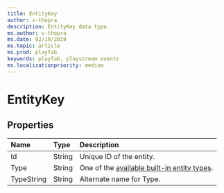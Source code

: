 ```yaml
---
title: EntityKey
author: v-thopra
description: EntityKey data type.
ms.author: v-thopra
ms.date: 02/19/2019
ms.topic: article
ms.prod: playfab
keywords: playfab, playstream events
ms.localizationpriority: medium
---
```


# EntityKey

## Properties

|Name|Type|Description|
| :--------------------|:-------------------|:----------------------|
|Id|String|Unique ID of the entity.|
|Type|String|One of the [available built-in entity types](../../../features/data/entities/available-built-in-entity-types.md).|
|TypeString|String|Alternate name for Type.|
